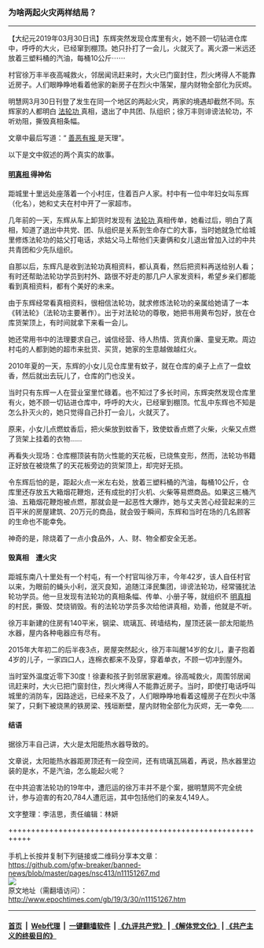 ### 为啥两起火灾两样结局？
------------------------

<p>
 【大纪元2019年03月30日讯】东辉突然发现仓库里有火，她不顾一切钻进仓库中，呼呼的大火，已经窜到棚顶。她只扑打了一会儿，火就灭了。离火源一米远还放着三塑料桶的汽油，每桶10公斤⋯⋯
</p>
<p>
 村官徐万丰半夜高喊救火，邻居闻讯赶来时，大火已门窗封住，烈火烤得人不能靠近房子。人们眼睁睁地看着他家的新房子在烈火中落架，屋内财物全部化为灰烬。
</p>
<p>
 明慧网3月30日刊登了发生在同一个地区的两起火灾，两家的境遇却截然不同。东辉家的人都明白
 <a href="http://www.epochtimes.com/gb/tag/%E6%B3%95%E8%BD%AE%E5%8A%9F.html">
  法轮功
 </a>
 真相，退出了中共团、队组织；徐万丰则诽谤法轮功，不听劝阻，撕毁真相条幅。
</p>
<p>
 文章中最后写道：“
 <a href="http://www.epochtimes.com/gb/tag/%E5%96%84%E6%81%B6%E6%9C%89%E6%8A%A5.html">
  善恶有报
 </a>
 是天理”。
</p>
<p>
 以下是文中叙述的两个真实的故事。
</p>
<h4>
 <b>
  <a href="http://www.epochtimes.com/gb/tag/%E6%98%8E%E7%9C%9F%E7%9B%B8.html">
   明真相
  </a>
  得神佑
 </b>
</h4>
<p>
 距城里十里远处座落着一个小村庄，住着百户人家。村中有一位中年妇女叫东辉（化名），她和丈夫在村中开了一家超市。
</p>
<p>
 几年前的一天，东辉从车上卸货时发现有
 <a href="http://www.epochtimes.com/gb/tag/%E6%B3%95%E8%BD%AE%E5%8A%9F.html">
  法轮功
 </a>
 真相传单，她看过后，明白了真相，知道了退出中共党、团、队组织是关系到生命存亡的大事，当时她就急忙给城里修炼法轮功的姑父打电话，求姑父马上帮他们夫妻俩和女儿退出曾加入过的中共共青团和少先队组织。
</p>
<p>
 自那以后，东辉凡是收到法轮功真相资料，都认真看，然后把资料再送给别人看；有时还帮助法轮功学员到村外、路很不好走的那几户人家发资料，希望乡亲们都能看到真相资料，都有个美好的未来。
</p>
<p>
 由于东辉经常看真相资料，很相信法轮功，就求修炼法轮功的亲属给她请了一本《转法轮》（法轮功主要著作）。出于对法轮功的尊敬，她把书用黄布包好，放在仓库货架顶上，有时间就拿下来看一会儿。
</p>
<p>
 她还常用书中的法理要求自己，诚信经营、待人热情、货真价廉、童叟无欺。周边村屯的人都到她的超市来批货、买货，她家的生意越做越红火。
</p>
<p>
 2010年夏的一天，东辉的小女儿见仓库里有蚊子，就在仓库的桌子上点了一盘蚊香，然后就出去玩儿了，仓库的门也没关。
</p>
<p>
 当时只有东辉一人在营业室里忙碌着。也不知过了多长时间，东辉突然发现仓库里有火，她不顾一切钻进仓库中，呼呼的大火，已经窜到棚顶。忙乱中东辉也不知是怎么扑灭火的，她只觉得自己扑打一会儿，火就灭了。
</p>
<p>
 原来，小女儿点燃蚊香后，把火柴放到蚊香下，致使蚊香点燃了火柴，火柴又点燃了货架上挂着的衣物……
</p>
<p>
 再看失火现场：仓库棚顶装有防火性能的天花板，已烧焦变形，然而，法轮功书籍正好放在被烧焦了的天花板旁边的货架顶上，却完好无损。
</p>
<p>
 令东辉后怕的是，距起火点一米左右处，放着三塑料桶的汽油，每桶10公斤，仓库里还存放五大箱烟花鞭炮，还有成批的打火机、火柴等易燃商品。如果这三桶汽油、五箱烟花鞭炮被点燃，那就会是一起恶性大爆炸，她与丈夫苦心经营起来的三百平米的房屋建筑、20万元的商品，就会毁于瞬间，东辉和当时在场的几名顾客的生命也不能幸免。
</p>
<p>
 神奇的是，除烧着了一点小食品外，人、财、物全都安全无恙。
</p>
<h4>
 <b>
  毁真相　遭火灾
 </b>
</h4>
<p>
 距城东南八十里处有一个村屯，有一个村官叫徐万丰，今年42岁，该人自任村官以来，为眼前的蝇头小利，泯灭良知，追随江泽民集团，诽谤法轮功，经常骚扰法轮功学员。他一旦发现有法轮功的真相条幅、传单、小册子等，就组织不
 <a href="http://www.epochtimes.com/gb/tag/%E6%98%8E%E7%9C%9F%E7%9B%B8.html">
  明真相
 </a>
 的村民，撕毁、焚烧销毁。有的法轮功学员多次给他讲真相，劝善，他就是不听。
</p>
<p>
 徐万丰新建的住房有140平米，钢梁、琉璃瓦、砖墙结构，屋顶还装一部太阳能热水器，屋内各种电器应有尽有。
</p>
<p>
 2015年大年初二的后半夜3点，房屋突然起火，徐万丰叫醒14岁的女儿，妻子抱着4岁的儿子，一家四口人，连棉衣都来不及穿，穿着单衣，不顾一切冲到屋外。
</p>
<p>
 当时室外温度近零下30度！徐妻和孩子到邻居家避难。徐高喊救火，周围邻居闻讯赶来时，大火已把门窗封住，烈火烤得人不能靠近房子。当时，即使打电话呼叫城里的消防车，因路途远，已经来不及了，人们眼睁睁地看着这幢房子在烈火中落架了，只剩下被烧黑的铁房梁、残垣断壁，屋内财物全部化为灰烬，无一幸免……
</p>
<h4>
 结语
</h4>
<p>
 据徐万丰自己讲，大火是太阳能热水器导致的。
</p>
<p>
 文章说，太阳能热水器距房顶还有一段空间，还有琉璃瓦隔着，再说，热水器里边装的是水，不是汽油，怎么能起火呢？
</p>
<p>
 在中共迫害法轮功的19年中，遭厄运的徐万丰并不是个案，据明慧网不完全统计，参与迫害的有20,784人遭厄运，其中包括他们的亲友4,149人。
</p>
<p>
 文字整理：李洁思，责任编辑：林妍
</p>

+++++++++++++++++++++++++++++++++++++++++++++++++++++++++++<br/><br/>
手机上长按并复制下列链接或二维码分享本文章：<br/>
https://github.com/gfw-breaker/banned-news/blob/master/pages/nsc413/n11151267.md <br/>
<a href='https://github.com/gfw-breaker/banned-news/blob/master/pages/nsc413/n11151267.md'><img src='https://github.com/gfw-breaker/banned-news/blob/master/pages/nsc413/n11151267.md.png'/></a> <br/>
原文地址（需翻墙访问）：http://www.epochtimes.com/gb/19/3/30/n11151267.htm


------------------------
#### [首页](https://github.com/gfw-breaker/banned-news/blob/master/README.md) &nbsp;|&nbsp; [Web代理](https://github.com/labour-camp/helloworld) &nbsp;|&nbsp; [一键翻墙软件](https://github.com/gfw-breaker/nogfw/blob/master/README.md) &nbsp;| [《九评共产党》](https://github.com/gfw-breaker/9ping.md/blob/master/README.md#九评之一评共产党是什么) | [《解体党文化》](https://github.com/gfw-breaker/jtdwh.md/blob/master/README.md) | [《共产主义的终极目的》](https://github.com/gfw-breaker/gczydzjmd.md/blob/master/README.md)

